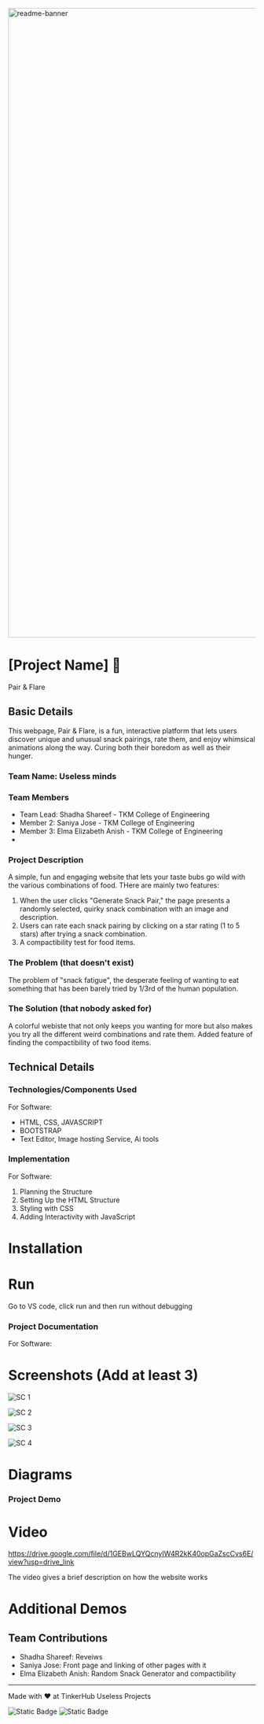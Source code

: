 <img width="1280" alt="readme-banner" src="https://github.com/user-attachments/assets/35332e92-44cb-425b-9dff-27bcf1023c6c">

# [Project Name] 🎯
Pair & Flare

## Basic Details
This webpage, Pair & Flare, is a fun, interactive platform that lets users discover unique and unusual snack pairings, rate them, and enjoy whimsical animations along the way. Curing both their boredom as well as their hunger.
### Team Name: Useless minds


### Team Members
- Team Lead: Shadha Shareef - TKM College of Engineering
- Member 2: Saniya Jose - TKM College of Engineering
- Member 3: Elma Elizabeth Anish - TKM College of Engineering
- 
### Project Description
A simple, fun and engaging website that lets your taste bubs go wild with the various combinations of food.
THere are mainly two features:
1) When the user clicks "Generate Snack Pair," the page presents a randomly selected, quirky snack combination with an image and description.
2) Users can rate each snack pairing by clicking on a star rating (1 to 5 stars) after trying a snack combination.
3) A compactibility test for food items.


### The Problem (that doesn't exist)
The problem of "snack fatigue", the desperate feeling of wanting to eat something that has been barely tried by 1/3rd of the human population.
### The Solution (that nobody asked for)
A colorful webiste that not only keeps you wanting for more but also makes you try all the different weird combinations and rate them. Added feature of finding the compactibility of two food items.

## Technical Details
### Technologies/Components Used
For Software:
- HTML, CSS, JAVASCRIPT
- BOOTSTRAP
- Text Editor, Image hosting Service, Ai tools

### Implementation
For Software:
1. Planning the Structure
2. Setting Up the HTML Structure
3. Styling with CSS
4. Adding Interactivity with JavaScript

# Installation


# Run
Go to VS code, click run and then run without debugging

### Project Documentation
For Software:

# Screenshots (Add at least 3)
![SC 1](https://github.com/user-attachments/assets/34877889-69ea-4342-b7a3-f884a8c64dd1)

![SC 2](https://github.com/user-attachments/assets/46ccf44e-e3c5-4e44-9362-68392ca8d6b5)

![SC 3](https://github.com/user-attachments/assets/63ebdbf8-69ee-4e72-8375-11fdbe753c6e)

![SC 4](https://github.com/user-attachments/assets/ccfb194f-e188-4cef-af51-df6e4497d4a2)







# Diagrams


### Project Demo
# Video
https://drive.google.com/file/d/1GEBwLQYQcnyIW4R2kK40opGaZscCvs6E/view?usp=drive_link

The video gives a brief description on how the website works
# Additional Demos

## Team Contributions
- Shadha Shareef: Reveiws
- Saniya Jose: Front page and linking of other pages with it
- Elma Elizabeth Anish: Random Snack Generator and compactibility

---
Made with ❤️ at TinkerHub Useless Projects 

![Static Badge](https://img.shields.io/badge/TinkerHub-24?color=%23000000&link=https%3A%2F%2Fwww.tinkerhub.org%2F)
![Static Badge](https://img.shields.io/badge/UselessProject--24-24?link=https%3A%2F%2Fwww.tinkerhub.org%2Fevents%2FQ2Q1TQKX6Q%2FUseless%2520Projects)



